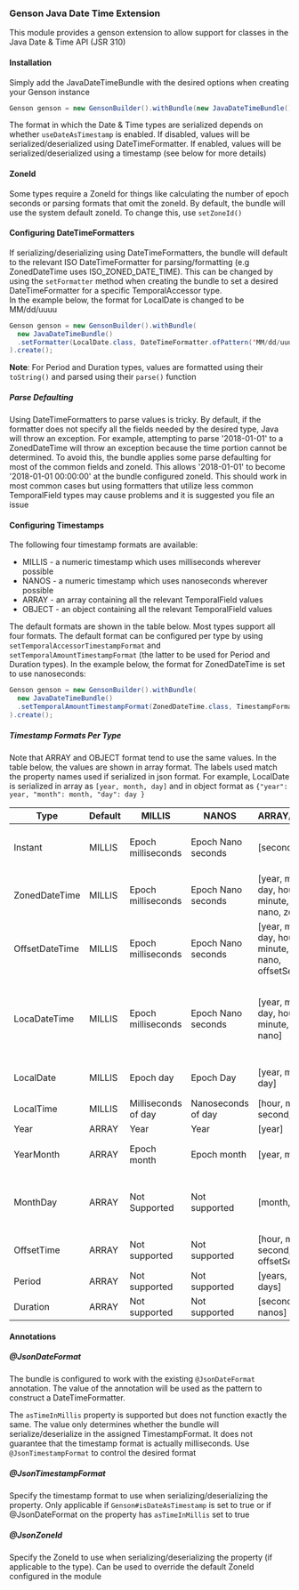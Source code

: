 ### Genson Java Date Time Extension
This module provides a genson extension to allow support for classes in the Java Date & Time API (JSR 310)

#### Installation
Simply add the JavaDateTimeBundle with the desired options when creating your Genson instance
```java
Genson genson = new GensonBuilder().withBundle(new JavaDateTimeBundle()).create();
```

The format in which the Date & Time types are serialized depends on whether `useDateAsTimestamp` is enabled.  If disabled,
values will be serialized/deserialized using DateTimeFormatter. If enabled, values will be serialized/deserialized using a
timestamp (see below for more details)

#### ZoneId
Some types require a ZoneId for things like calculating the number of epoch seconds or parsing formats that omit the zoneId.
By default, the bundle will use the system default zoneId.  To change this, use `setZoneId()`

#### Configuring DateTimeFormatters
If serializing/deserializing using DateTimeFormatters, the bundle will default to the relevant ISO DateTimeFormatter
for parsing/formatting (e.g ZonedDateTime uses ISO_ZONED_DATE_TIME). This can be changed by using the `setFormatter` 
method when creating the bundle to set a desired DateTimeFormatter for a specific TemporalAccessor type.  
In the example below, the format for LocalDate is changed to be MM/dd/uuuu

```java
Genson genson = new GensonBuilder().withBundle(
  new JavaDateTimeBundle()
  .setFormatter(LocalDate.class, DateTimeFormatter.ofPattern('MM/dd/uuuu'))
).create();
```
**Note**: For Period and Duration types, values are formatted using  their `toString()` and parsed using their `parse()` function


##### Parse Defaulting
Using DateTimeFormatters to parse values is tricky. By default, if the formatter does not specify all the fields needed by the
desired type, Java will throw an exception.  For example, attempting to parse '2018-01-01' to a ZonedDateTime will throw an 
exception because the time portion cannot be determined. To avoid this, the bundle applies some parse defaulting for most of the
common fields and zoneId.  This allows '2018-01-01' to become '2018-01-01 00:00:00' at the bundle configured zoneId. This should
work in most common cases but using formatters that utilize less common TemporalField types may cause problems and it is suggested
you file an issue

#### Configuring Timestamps
The following four timestamp formats are available:
  - MILLIS - a numeric timestamp which uses milliseconds wherever possible
  - NANOS - a numeric timestamp which uses nanoseconds wherever possible
  - ARRAY - an array containing all the relevant TemporalField values
  - OBJECT - an object containing all the relevant TemporalField values

The default formats are shown in the table below. Most types support all four formats.  The default format can be configured per
type by using `setTemporalAccessorTimestampFormat` and `setTemporalAmountTimestampFormat` (the latter to be used for Period and
Duration types).  In the example below, the format for ZonedDateTime is set to use nanoseconds:

```java
Genson genson = new GensonBuilder().withBundle(
  new JavaDateTimeBundle()
  .setTemporalAmountTimestampFormat(ZonedDateTime.class, TimestampFormat.NANOS)
).create();
```

##### Timestamp Formats Per Type
Note that ARRAY and OBJECT format tend to use the same values. In the table below, the values are shown in array format.
The labels used match the property names used if serialized in json format. For example, LocalDate is serialized in 
array as `[year, month, day]` and in object format as `{"year": year, "month": month, "day": day }`

|  Type          |  Default |   MILLIS            |      NANOS          |               ARRAY/OBJECT                                            |  Notes | 
|----------------|----------|---------------------|---------------------|-----------------------------------------------------------------------|--------|
| Instant        |  MILLIS  | Epoch milliseconds  |  Epoch Nano seconds | [second, nano]                                        | Second resolves to INSTANT_SECONDS which is number of epoch seconds |
| ZonedDateTime  |  MILLIS  | Epoch milliseconds  |  Epoch Nano seconds | [year, month, day, hour, minute, second, nano, zoneId]        | |
| OffsetDateTime |  MILLIS  | Epoch milliseconds  |  Epoch Nano seconds | [year, month, day, hour, minute, second, nano, offsetSeconds]  | |
| LocaDateTime   |  MILLIS  | Epoch milliseconds  |  Epoch Nano seconds | [year, month, day, hour, minute, second, nano]                |  Milliseconds and nanos are obtained by converting LocalDateTime to ZonedDateTime using configured ZoneId |
| LocalDate      |  MILLIS  | Epoch day           |  Epoch Day          | [year, month, day]                                                    | Millis and nanos both resolve to epoch day |
| LocalTime      |  MILLIS  | Milliseconds of day | Nanoseconds of day  | [hour, minute, second, nano]                                                    |  |
| Year           |  ARRAY   | Year                |  Year               | [year]                                                    |  |
| YearMonth      |  ARRAY   | Epoch month         |  Epoch month        | [year, month]                                                    |  Epoch month is number of months from January 1970 |
| MonthDay       |  ARRAY   | Not Supported       |  Not supported      | [month, day]                                               | Numeric timestamp not supported. Cannot use day of year due to possible leap year |
| OffsetTime     |  ARRAY   | Not supported       |  Not supported      | [hour, minute, second, nano, offsetSeconds]                                                    |  Numeric timestamp not supported |
| Period         |  ARRAY   | Not supported       |  Not supported      | [years, months, days]                                                    |  Numeric timestamp not supported |
| Duration       |  ARRAY   | Not supported       |  Not supported      | [seconds, nanos]                                                    |  Numeric timestamp not supported |

#### Annotations
##### @JsonDateFormat
The bundle is configured to work with the existing `@JsonDateFormat` annotation. The value of the annotation will be used as
the pattern to construct a DateTimeFormatter. 

The `asTimeInMillis` property is supported but does not function exactly the same.  The value only 
determines whether the bundle will serialize/deserialize in the assigned TimestampFormat. It does not guarantee that the timestamp
format is actually milliseconds.  Use `@JsonTimestampFormat` to control the desired format

##### @JsonTimestampFormat
Specify the timestamp format to use when serializing/deserializing the property. Only applicable if `Genson#isDateAsTimestamp`
is set to true or if @JsonDateFormat on the property has `asTimeInMillis` set to true

##### @JsonZoneId
Specify the ZoneId to use when serializing/deserializing the property (if applicable to the type).  Can be used to override
the default ZoneId configured in the module
